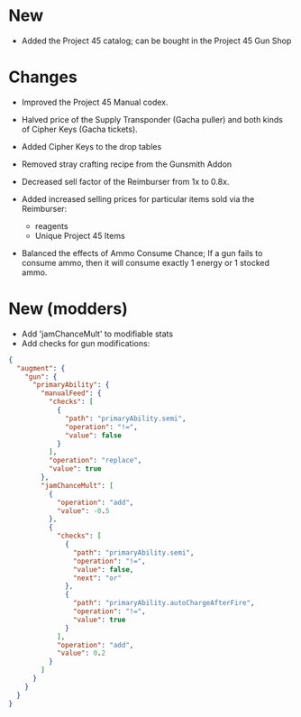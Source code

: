 # New
- Added the Project 45 catalog; can be bought in the Project 45 Gun Shop

# Changes
- Improved the Project 45 Manual codex.
- Halved price of the Supply Transponder (Gacha puller) and both kinds of Cipher Keys (Gacha tickets).
- Added Cipher Keys to the drop tables
- Removed stray crafting recipe from the Gunsmith Addon

- Decreased sell factor of the Reimburser from 1x to 0.8x.
- Added increased selling prices for particular items sold via the Reimburser:
  - reagents
  - Unique Project 45 Items

- Balanced the effects of Ammo Consume Chance; If a gun fails to consume ammo, then it will consume exactly 1 energy or 1 stocked ammo.

# New (modders)
- Add 'jamChanceMult' to modifiable stats
- Add checks for gun modifications:
```json
{
  "augment": {
    "gun": {
      "primaryAbility": {
        "manualFeed": {
          "checks": [
            {
              "path": "primaryAbility.semi",
              "operation": "!=",
              "value": false
            }
          ],
          "operation": "replace",
          "value": true
        },
        "jamChanceMult": [
          {
            "operation": "add",
            "value": -0.5
          },
          {
            "checks": [
              {
                "path": "primaryAbility.semi",
                "operation": "!=",
                "value": false,
                "next": "or"
              },
              {
                "path": "primaryAbility.autoChargeAfterFire",
                "operation": "!=",
                "value": true
              }
            ],
            "operation": "add",
            "value": 0.2
          }
        ]
      }
    }
  }
}
```